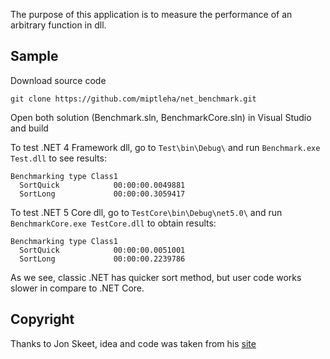 The purpose of this application is to measure the performance of an arbitrary function in dll.

## Sample
Download source code
```
git clone https://github.com/miptleha/net_benchmark.git
```

Open both solution (Benchmark.sln, BenchmarkCore.sln) in Visual Studio and build

To test .NET 4 Framework dll, go to ```Test\bin\Debug\``` and run ```Benchmark.exe Test.dll``` to see results:
```
Benchmarking type Class1
  SortQuick            00:00:00.0049881
  SortLong             00:00:00.3059417
```

To test .NET 5 Core dll, go to ```TestCore\bin\Debug\net5.0\``` and run ```BenchmarkCore.exe TestCore.dll``` to obtain results:
```
Benchmarking type Class1
  SortQuick            00:00:00.0051001
  SortLong             00:00:00.2239786
```

As we see, classic .NET has quicker sort method, but user code works slower in compare to .NET Core.

## Copyright
Thanks to Jon Skeet, idea and code was taken from his [site](https://jonskeet.uk/csharp/benchmark.html)
